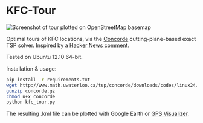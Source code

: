 KFC-Tour
========
![Screenshot of tour plotted on OpenStreetMap basemap](http://i.imgur.com/20Mg7YI.png)

Optimal tours of KFC locations, via the [Concorde](http://www.math.uwaterloo.ca/tsp/concorde/index.html) cutting-plane-based exact TSP solver.
Inspired by a [Hacker News comment](https://news.ycombinator.com/item?id=6324462).

Tested on Ubuntu 12.10 64-bit.

Installation & usage:
```bash
pip install -r requirements.txt
wget http://www.math.uwaterloo.ca/tsp/concorde/downloads/codes/linux24/concorde.gz
gunzip concorde.gz 
chmod u+x concorde
python kfc_tour.py
```

The resulting .kml file can be plotted with Google Earth or [GPS Visualizer](http://www.gpsvisualizer.com).
